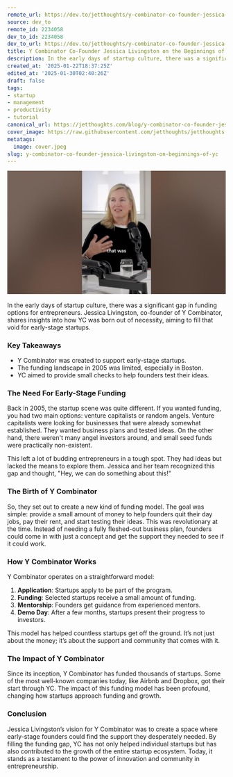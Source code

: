```yaml
---
remote_url: https://dev.to/jetthoughts/y-combinator-co-founder-jessica-livingston-on-the-beginnings-of-yc-3kp
source: dev_to
remote_id: 2234058
dev_to_id: 2234058
dev_to_url: https://dev.to/jetthoughts/y-combinator-co-founder-jessica-livingston-on-the-beginnings-of-yc-3kp
title: Y Combinator Co-Founder Jessica Livingston on the Beginnings of YC
description: In the early days of startup culture, there was a significant gap in funding options for...
created_at: '2025-01-22T18:37:25Z'
edited_at: '2025-01-30T02:40:26Z'
draft: false
tags:
- startup
- management
- productivity
- tutorial
canonical_url: https://jetthoughts.com/blog/y-combinator-co-founder-jessica-livingston-on-beginnings-of-yc/
cover_image: https://raw.githubusercontent.com/jetthoughts/jetthoughts.github.io/master/content/blog/y-combinator-co-founder-jessica-livingston-on-beginnings-of-yc/cover.jpeg
metatags:
  image: cover.jpeg
slug: y-combinator-co-founder-jessica-livingston-on-beginnings-of-yc
---
```

[![Y Combinator Co-Founder Jessica Livingston on the Beginnings of YC](file_0.jpg)](https://www.youtube.com/watch?v=ywdFD0cAq2E)

In the early days of startup culture, there was a significant gap in funding options for entrepreneurs. Jessica Livingston, co-founder of Y Combinator, shares insights into how YC was born out of necessity, aiming to fill that void for early-stage startups.

### Key Takeaways

*   Y Combinator was created to support early-stage startups.
*   The funding landscape in 2005 was limited, especially in Boston.
*   YC aimed to provide small checks to help founders test their ideas.

### The Need For Early-Stage Funding

Back in 2005, the startup scene was quite different. If you wanted funding, you had two main options: venture capitalists or random angels. Venture capitalists were looking for businesses that were already somewhat established. They wanted business plans and tested ideas. On the other hand, there weren't many angel investors around, and small seed funds were practically non-existent.

This left a lot of budding entrepreneurs in a tough spot. They had ideas but lacked the means to explore them. Jessica and her team recognized this gap and thought, "Hey, we can do something about this!"

### The Birth of Y Combinator

So, they set out to create a new kind of funding model. The goal was simple: provide a small amount of money to help founders quit their day jobs, pay their rent, and start testing their ideas. This was revolutionary at the time. Instead of needing a fully fleshed-out business plan, founders could come in with just a concept and get the support they needed to see if it could work.

### How Y Combinator Works

Y Combinator operates on a straightforward model:

1.  **Application**: Startups apply to be part of the program.
2.  **Funding**: Selected startups receive a small amount of funding.
3.  **Mentorship**: Founders get guidance from experienced mentors.
4.  **Demo Day**: After a few months, startups present their progress to investors.

This model has helped countless startups get off the ground. It’s not just about the money; it’s about the support and community that comes with it.

### The Impact of Y Combinator

Since its inception, Y Combinator has funded thousands of startups. Some of the most well-known companies today, like Airbnb and Dropbox, got their start through YC. The impact of this funding model has been profound, changing how startups approach funding and growth.

### Conclusion

Jessica Livingston’s vision for Y Combinator was to create a space where early-stage founders could find the support they desperately needed. By filling the funding gap, YC has not only helped individual startups but has also contributed to the growth of the entire startup ecosystem. Today, it stands as a testament to the power of innovation and community in entrepreneurship.
